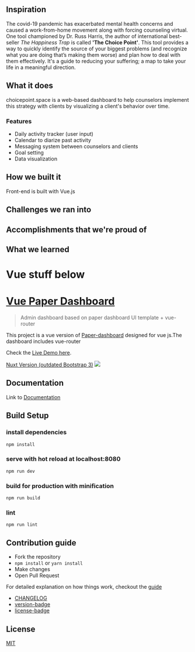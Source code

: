 ## Inspiration

The covid-19 pandemic has exacerbated mental health concerns and caused a work-from-home movement along with forcing counseling virtual. One tool championed by Dr. Russ Harris, the author of international best-seller *The Happiness Trap* is called **'The Choice Point'**. This tool provides a way to quickly identify the source of your biggest problems (and recognize what you are doing that’s making them worse) and plan how to deal with them effectively. It's a guide to reducing your suffering; a map to take your life in a meaningful direction.

## What it does

choicepoint.space is a web-based dashboard to help counselors implement this strategy with clients by visualizing a client's behavior over time.

### Features

- Daily activity tracker (user input)
- Calendar to diarize past activity
- Messaging system between counselors and clients
- Goal setting
- Data visualization

## How we built it

Front-end is built with Vue.js

## Challenges we ran into

## Accomplishments that we're proud of

## What we learned


# Vue stuff below

# [Vue Paper Dashboard](https://cristijora.github.io/vue-paper-dashboard/)

> Admin dashboard based on paper dashboard UI template + vue-router

This project is a vue version of [Paper-dashboard](https://www.creative-tim.com/product/paper-dashboard)
designed for vue js.The dashboard includes vue-router

Check the [Live Demo here](https://cristijora.github.io/vue-paper-dashboard).

[Nuxt Version (outdated Bootstrap 3)](https://github.com/cristijora/vue-paper-dashboard-nuxt)
![](http://i.imgur.com/3iC1hOs.gif)

## Documentation
Link to [Documentation](http://vuejs.creative-tim.com/vue-paper-dashboard/documentation/)

## Build Setup

### install dependencies
```
npm install
```
### serve with hot reload at localhost:8080
```
npm run dev
```
### build for production with minification
```
npm run build
```
### lint
```
npm run lint
```
## Contribution guide
* Fork the repository
* `npm install` or `yarn install`
* Make changes
* Open Pull Request

For detailed explanation on how things work, checkout the [guide](https://github.com/vuejs/vue-cli/blob/dev/docs/README.md)
- [CHANGELOG](./CHANGELOG.md)
- [version-badge](https://img.shields.io/badge/version-2.0.0-blue.svg)
- [license-badge](https://img.shields.io/badge/license-MIT-blue.svg)

## License

[MIT](https://github.com/creativetimofficial/vue-paper-dashboard/blob/master/LICENSE.md)
